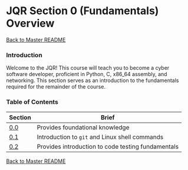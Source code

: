 # JQR Section 0 (Fundamentals) Overview

[Back to Master README](../README.md)

### Introduction
Welcome to the JQR!  This course will teach you to become a cyber software developer, proficient in Python, C, x86_64 assembly, and networking. This section serves as an introduction to the fundamentals required for the remainder of the course. 

### Table of Contents
| Section                           | Brief                                              |
|-----------------------------------|----------------------------------------------------|
| [0.0](0-introduction/README.md)   | Provides foundational knowledge                    |
| [0.1](1-os-fundamentals/README.md)| Introduction to `git` and Linux shell commands     |
| [0.2](2-code-testing/README.md)   | Provides introduction to code testing fundamentals |

[Back to Master README](../README.md)